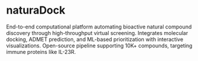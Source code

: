 # naturaDock
End-to-end computational platform automating bioactive natural compound discovery through high-throughput virtual screening. Integrates molecular docking, ADMET prediction, and ML-based prioritization with interactive visualizations. Open-source pipeline supporting 10K+ compounds, targeting immune proteins like IL-23R.
